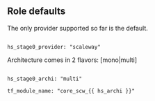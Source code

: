 
```{include} ../../../roles/stage0/README.md
```

## Role defaults

The only provider supported so far is the default.

```

hs_stage0_provider: "scaleway"
```

Architecture comes in 2 flavors: [mono|multi]

```

hs_stage0_archi: "multi"

tf_module_name: "core_scw_{{ hs_archi }}"
